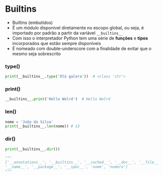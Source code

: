# Builtins

- Builtins (embutidos)
- É um módulo disponivel diretamente no escopo global, ou seja, é importado por padrão a partir da variável ``__builtins__``
- Com isso o interpretador Python tem uma série de **funções** e **tipos** incorporados que estão sempre disponíveis
- É nomeado com double-underscore com a finalidade de evitar que o mesmo seja sobrescrito

### type()

````python
print(__builtins__.type('Olá galera'))  # <class 'str'>
````

### print()

````python
__builtins__.print('Hello Wolrd')  # Hello Wolrd
````

### len()

````python
nome = 'João da Silva'
print(__builtins__.len(nome)) # 13
````

### dir()


````python
print(__builtins__.dir())

"""
['__annotations__', '__builtins__', '__cached__', '__doc__', '__file__', '__loader__', 
'__name__', '__package__', '__spec__', 'nome', 'numero']
"""
````
